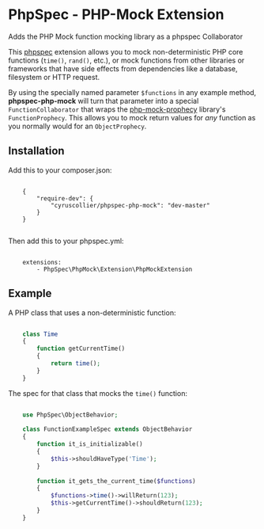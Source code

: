 # PhpSpec - PHP-Mock Extension
Adds the PHP Mock function mocking library as a phpspec Collaborator

This [phpspec](http://www.phpspec.net/) extension allows you to mock non-deterministic PHP core functions (`time()`, `rand()`, etc.), or mock functions from other libraries or frameworks that have side effects from dependencies like a database, filesystem or HTTP request. 

By using the specially named parameter `$functions` in any example method, **phpspec-php-mock** will turn that parameter into a special `FunctionCollaborator` that wraps the [php-mock-prophecy](https://github.com/php-mock/php-mock-prophecy) library's `FunctionProphecy`. This allows you to mock return values for *any* function as you normally would for an `ObjectProphecy`.

## Installation

Add this to your composer.json:

```

    {
        "require-dev": {
            "cyruscollier/phpspec-php-mock": "dev-master"
        }
    }
    
```

Then add this to your phpspec.yml:

```

    extensions:
        - PhpSpec\PhpMock\Extension\PhpMockExtension

```

## Example

A PHP class that uses a non-deterministic function:

```php

    class Time
    {
        function getCurrentTime()
        {
            return time();
        }
    }
```

The spec for that class that mocks the `time()` function:

```php

    use PhpSpec\ObjectBehavior;
    
    class FunctionExampleSpec extends ObjectBehavior
    {
        function it_is_initializable()
        {
            $this->shouldHaveType('Time');
        }
    
        function it_gets_the_current_time($functions)
        {
            $functions->time()->willReturn(123);
            $this->getCurrentTime()->shouldReturn(123);
        }
    }

```